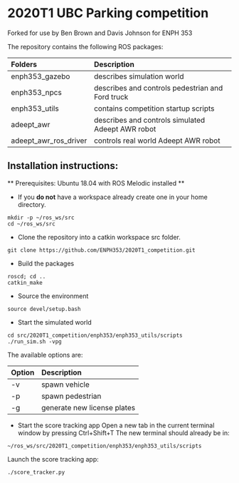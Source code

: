 # 2020T1 UBC Parking competition
Forked for use by Ben Brown and Davis Johnson for ENPH 353

The repository contains the following ROS packages:

| Folders         | Description      |
|:--------------- |:---------------- |
| enph353_gazebo  | describes simulation world |
| enph353_npcs    | describes and controls pedestrian and Ford truck |
| enph353_utils   | contains competition startup scripts |
| adeept_awr      | describes and controls simulated Adeept AWR robot |
| adeept_awr_ros_driver | controls real world Adeept AWR robot |

## Installation instructions:
** Prerequisites: Ubuntu 18.04 with ROS Melodic installed **

* If you **do not** have a workspace already create one in your home directory.
```
mkdir -p ~/ros_ws/src
cd ~/ros_ws/src
```

* Clone the repository into a catkin workspace src folder.
```
git clone https://github.com/ENPH353/2020T1_competition.git
```

* Build the packages
```
roscd; cd ..
catkin_make
```

* Source the environment
```
source devel/setup.bash
```

* Start the simulated world
```
cd src/2020T1_competition/enph353/enph353_utils/scripts
./run_sim.sh -vpg
```
The available options are:

| Option | Description      |
|:-------|:---------------- |
| -v     | spawn vehicle    |
| -p     | spawn pedestrian |
| -g     | generate new license plates |

* Start the score tracking app
Open a new tab in the current terminal window by pressing Ctrl+Shift+T 
The new terminal should already be in:
```
~/ros_ws/src/2020T1_competition/enph353/enph353_utils/scripts
```
Launch the score tracking app:
```
./score_tracker.py
```
